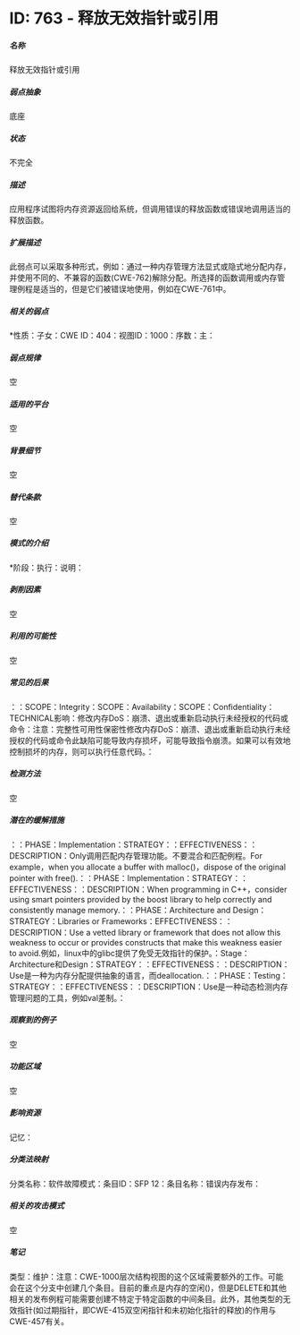 # ID: 763 - 释放无效指针或引用
<h5>名称</h5>释放无效指针或引用
<h5>弱点抽象</h5>底座
<h5>状态</h5>不完全
<h5>描述</h5>应用程序试图将内存资源返回给系统，但调用错误的释放函数或错误地调用适当的释放函数。
<h5>扩展描述</h5>此弱点可以采取多种形式，例如：通过一种内存管理方法显式或隐式地分配内存，并使用不同的、不兼容的函数(CWE-762)解除分配。所选择的函数调用或内存管理例程是适当的，但是它们被错误地使用，例如在CWE-761中。
<h5>相关的弱点</h5>*性质：子女：CWE ID：404：视图ID：1000：序数：主：
<h5>弱点规律</h5>空
<h5>适用的平台</h5>空
<h5>背景细节</h5>空
<h5>替代条款</h5>空
<h5>模式的介绍</h5>*阶段：执行：说明：
<h5>剥削因素</h5>空
<h5>利用的可能性</h5>空
<h5>常见的后果</h5>：：SCOPE：Integrity：SCOPE：Availability：SCOPE：Confidentiality：TECHNICAL影响：修改内存DoS：崩溃、退出或重新启动执行未经授权的代码或命令：注意：完整性可用性保密性修改内存DoS：崩溃、退出或重新启动执行未经授权的代码或命令此缺陷可能导致内存损坏，可能导致指令崩溃。如果可以有效地控制损坏的内存，则可以执行任意代码。：
<h5>检测方法</h5>空
<h5>潜在的缓解措施</h5>：：PHASE：Implementation：STRATEGY：：EFFECTIVENESS：：DESCRIPTION：Only调用匹配内存管理功能。不要混合和匹配例程。For example，when you allocate a buffer with malloc()，dispose of the original pointer with free().：：PHASE：Implementation：STRATEGY：：EFFECTIVENESS：：DESCRIPTION：When programming in C++，consider using smart pointers provided by the boost library to help correctly and consistently manage memory.：：PHASE：Architecture and Design：STRATEGY：Libraries or Frameworks：EFFECTIVENESS：：DESCRIPTION：Use a vetted library or framework that does not allow this weakness to occur or provides constructs that make this weakness easier to avoid.例如，linux中的glibc提供了免受无效指针的保护。：Stage：Architecture和Design：STRATEGY：：EFFECTIVENESS：：DESCRIPTION：Use是一种为内存分配提供抽象的语言，而deallocation.：：PHASE：Testing：STRATEGY：：EFFECTIVENESS：：DESCRIPTION：Use是一种动态检测内存管理问题的工具，例如val差制。：
<h5>观察到的例子</h5>空
<h5>功能区域</h5>空
<h5>影响资源</h5>记忆：
<h5>分类法映射</h5>分类名称：软件故障模式：条目ID：SFP 12：条目名称：错误内存发布：
<h5>相关的攻击模式</h5>空
<h5>笔记</h5>类型：维护：注意：CWE-1000层次结构视图的这个区域需要额外的工作。可能会在这个分支中创建几个条目。目前的重点是内存的空闲()，但是DELETE和其他相关的发布例程可能需要创建不特定于特定函数的中间条目。此外，其他类型的无效指针(如过期指针，即CWE-415双空闲指针和未初始化指针的释放)的作用与CWE-457有关。

